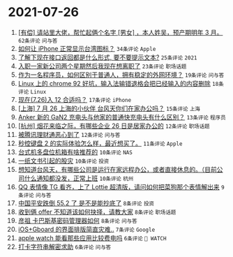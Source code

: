 # 2021-07-26

1. [[有偿] 请站里大佬，帮忙起俩个名字 [男女] ，本人姓吴，预产期明年 3 月。](https://www.v2ex.com/t/791737) `62条评论` `问与答`
1. [如何让 iPhone 正常显示台湾图标？](https://www.v2ex.com/t/791716) `34条评论` `Apple`
1. [了解下现在接口返回都是什么形式, 要不要提示文本?](https://www.v2ex.com/t/791754) `25条评论` `2021`
1. [入职一家新公司两个星期然后我现在想离职了](https://www.v2ex.com/t/791739) `23条评论` `职场话题`
1. [作为一名程序员，如何区别于普通人，拥有稳定的外网环境？](https://www.v2ex.com/t/791787) `19条评论` `问与答`
1. [Linux 上的 chrome 92 好坑，输入法输错退格会把已经输入的内容删除](https://www.v2ex.com/t/791736) `18条评论` `Linux`
1. [现在(7.26)入 12 合适吗？](https://www.v2ex.com/t/791760) `17条评论` `iPhone`
1. [[上海] 7 月 26 上海的小伙伴 台风天你们在家办公吗？](https://www.v2ex.com/t/791770) `15条评论` `上海`
1. [Anker 新的 GaN2 充电头与他家的普通快充电头有什么区别？](https://www.v2ex.com/t/791738) `13条评论` `程序员`
1. [[杭州] 烟花来临之际，有哪些企业 26 日是居家办公的](https://www.v2ex.com/t/791741) `12条评论` `职场话题`
1. [被腾讯理财通恶心到了](https://www.v2ex.com/t/791735) `12条评论` `问与答`
1. [秒控键盘 2 的实际体验怎么样，最近想买了。](https://www.v2ex.com/t/791778) `11条评论` `Apple`
1. [台式机多盘位机箱有啥推荐的](https://www.v2ex.com/t/791791) `10条评论` `NAS`
1. [一纸文书引起的股灾](https://www.v2ex.com/t/791789) `10条评论` `投资`
1. [想知道台风天，有哪些公司是运行在家远程办公，或者直接休息的。（目前公司什么通知都没发，正常上班](https://www.v2ex.com/t/791726) `10条评论` `杭州`
1. [QQ 表情像 TG 看齐，上了 Lottie 超清版，请问如何把菜狗那个表情解出来](https://www.v2ex.com/t/791772) `9条评论` `问与答`
1. [中国平安跌倒 55.2 了 是不是能抄底了](https://www.v2ex.com/t/791782) `8条评论` `投资`
1. [收到俩 offer 不知道该如何抉择，请教大家](https://www.v2ex.com/t/791764) `8条评论` `职场话题`
1. [彦祖 卡巴斯基密码管理器如何](https://www.v2ex.com/t/791761) `8条评论` `问与答`
1. [iOS+Gboard 的界面排版简直灾难..](https://www.v2ex.com/t/791756) `7条评论` `Google`
1. [apple watch 能看那些应用比较费电吗](https://www.v2ex.com/t/791757) `6条评论` ` WATCH`
1. [打卡字符串解密求助](https://www.v2ex.com/t/791718) `6条评论` `问与答`
